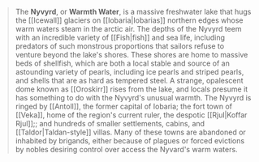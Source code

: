 > The **Nyvyrd**, or **Warmth Water**, is a massive freshwater lake that hugs the [[Icewall]] glaciers on [[Iobaria|Iobarias]] northern edges whose warm waters steam in the arctic air. The depths of the Nyvyrd teem with an incredible variety of [[Fish|fish]] and sea life, including predators of such monstrous proportions that sailors refuse to venture beyond the lake's shores. These shores are home to massive beds of shellfish, which are both a local stable and source of an astounding variety of pearls, including ice pearls and striped pearls, and shells that are as hard as tempered steel. A strange, opalescent dome known as [[Oroskirr]] rises from the lake, and locals presume it has something to do with the Nyvyrd's unusual warmth.
> The Nyvyrd is ringed by [[Antoll]], the former capital of Iobaria; the fort town of [[Veka]], home of the region's current ruler, the despotic [[Rjul|Koffar Rjul]];; and hundreds of smaller settlements, cabins, and [[Taldor|Taldan-style]] villas. Many of these towns are abandoned or inhabited by brigands, either because of plagues or forced evictions by nobles desiring control over access the Nyvard's warm waters.








